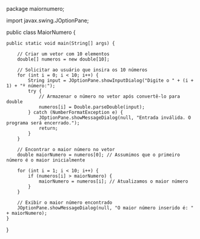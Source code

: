 package maiornumero;

import javax.swing.JOptionPane;

public class MaiorNumero {

    public static void main(String[] args) {
        
        // Criar um vetor com 10 elementos
        double[] numeros = new double[10];

        // Solicitar ao usuário que insira os 10 números
        for (int i = 0; i < 10; i++) {
            String input = JOptionPane.showInputDialog("Digite o " + (i + 1) + "º número:");
            try {
                // Armazenar o número no vetor após convertê-lo para double
                numeros[i] = Double.parseDouble(input);
            } catch (NumberFormatException e) {
                JOptionPane.showMessageDialog(null, "Entrada inválida. O programa será encerrado.");
                return;
            }
        }

        // Encontrar o maior número no vetor
        double maiorNumero = numeros[0]; // Assumimos que o primeiro número é o maior inicialmente

        for (int i = 1; i < 10; i++) {
            if (numeros[i] > maiorNumero) {
                maiorNumero = numeros[i]; // Atualizamos o maior número
            }
        }

        // Exibir o maior número encontrado
        JOptionPane.showMessageDialog(null, "O maior número inserido é: " + maiorNumero);
    }
}
